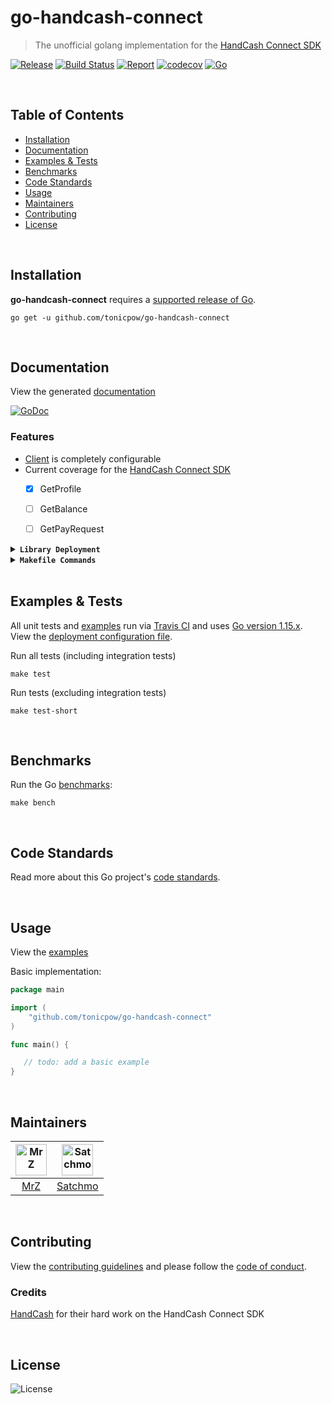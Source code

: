 # go-handcash-connect
> The unofficial golang implementation for the [HandCash Connect SDK](https://handcash.github.io/handcash-connect-sdk-js-beta-docs/#/)

[![Release](https://img.shields.io/github/release-pre/tonicpow/go-handcash-connect.svg?logo=github&style=flat&v=1)](https://github.com/tonicpow/go-handcash-connect/releases)
[![Build Status](https://travis-ci.com/tonicpow/go-handcash-connect.svg?branch=master&v=2)](https://travis-ci.com/tonicpow/go-handcash-connect)
[![Report](https://goreportcard.com/badge/github.com/tonicpow/go-handcash-connect?style=flat&v=2)](https://goreportcard.com/report/github.com/tonicpow/go-handcash-connect)
[![codecov](https://codecov.io/gh/tonicpow/go-handcash-connect/branch/master/graph/badge.svg)](https://codecov.io/gh/tonicpow/go-handcash-connect)
[![Go](https://img.shields.io/github/go-mod/go-version/tonicpow/go-handcash-connect)](https://golang.org/)

<br/>

## Table of Contents
- [Installation](#installation)
- [Documentation](#documentation)
- [Examples & Tests](#examples--tests)
- [Benchmarks](#benchmarks)
- [Code Standards](#code-standards)
- [Usage](#usage)
- [Maintainers](#maintainers)
- [Contributing](#contributing)
- [License](#license)

<br/>

## Installation

**go-handcash-connect** requires a [supported release of Go](https://golang.org/doc/devel/release.html#policy).
```shell script
go get -u github.com/tonicpow/go-handcash-connect
```

<br/>

## Documentation
View the generated [documentation](https://pkg.go.dev/github.com/tonicpow/go-handcash-connect)

[![GoDoc](https://godoc.org/github.com/tonicpow/go-handcash-connect?status.svg&style=flat)](https://pkg.go.dev/github.com/tonicpow/go-handcash-connect)

### Features
- [Client](client.go) is completely configurable
- Current coverage for the [HandCash Connect SDK](https://handcash.github.io/handcash-connect-sdk-js-beta-docs/#/)
    - [x] GetProfile
    - [ ] GetBalance
    - [ ] GetPayRequest


<details>
<summary><strong><code>Library Deployment</code></strong></summary>
<br/>

[goreleaser](https://github.com/goreleaser/goreleaser) for easy binary or library deployment to Github and can be installed via: `brew install goreleaser`.

The [.goreleaser.yml](.goreleaser.yml) file is used to configure [goreleaser](https://github.com/goreleaser/goreleaser).

Use `make release-snap` to create a snapshot version of the release, and finally `make release` to ship to production.
</details>

<details>
<summary><strong><code>Makefile Commands</code></strong></summary>
<br/>

View all `makefile` commands
```shell script
make help
```

List of all current commands:
```text
clean                  Remove previous builds and any test cache data
clean-mods             Remove all the Go mod cache
coverage               Shows the test coverage
godocs                 Sync the latest tag with GoDocs
help                   Show this help message
install                Install the application
install-go             Install the application (Using Native Go)
lint                   Run the Go lint application
release                Full production release (creates release in Github)
release                Runs common.release then runs godocs
release-snap           Test the full release (build binaries)
release-test           Full production test release (everything except deploy)
replace-version        Replaces the version in HTML/JS (pre-deploy)
tag                    Generate a new tag and push (tag version=0.0.0)
tag-remove             Remove a tag if found (tag-remove version=0.0.0)
tag-update             Update an existing tag to current commit (tag-update version=0.0.0)
test                   Runs vet, lint and ALL tests
test-short             Runs vet, lint and tests (excludes integration tests)
test-travis            Runs all tests via Travis (also exports coverage)
test-travis-short      Runs unit tests via Travis (also exports coverage)
uninstall              Uninstall the application (and remove files)
vet                    Run the Go vet application
```
</details>

<br/>

## Examples & Tests
All unit tests and [examples](handcash_test.go) run via [Travis CI](https://travis-ci.org/tonicpow/go-handcash-connect) and uses [Go version 1.15.x](https://golang.org/doc/go1.15). View the [deployment configuration file](.travis.yml).

Run all tests (including integration tests)
```shell script
make test
```

Run tests (excluding integration tests)
```shell script
make test-short
```

<br/>

## Benchmarks
Run the Go [benchmarks](handcash_test.go):
```shell script
make bench
```

<br/>

## Code Standards
Read more about this Go project's [code standards](CODE_STANDARDS.md).

<br/>

## Usage
View the [examples](handcash_test.go)

Basic implementation:
```go
package main

import (
    "github.com/tonicpow/go-handcash-connect"
)

func main() {

   // todo: add a basic example
}
```
 
<br/>

## Maintainers
| [<img src="https://github.com/mrz1836.png" height="50" alt="MrZ" />](https://github.com/mrz1836) | [<img src="https://github.com/rohenaz.png" height="50" alt="Satchmo" />](https://github.com/rohenaz) |
|:---:|:---:|
| [MrZ](https://github.com/mrz1836) | [Satchmo](https://github.com/rohenaz) |
              
<br/>

## Contributing
View the [contributing guidelines](CONTRIBUTING.md) and please follow the [code of conduct](CODE_OF_CONDUCT.md).

### Credits

[HandCash](https://handcash.io) for their hard work on the HandCash Connect SDK

<br/>

## License

![License](https://img.shields.io/github/license/tonicpow/go-handcash-connect.svg?style=flat)